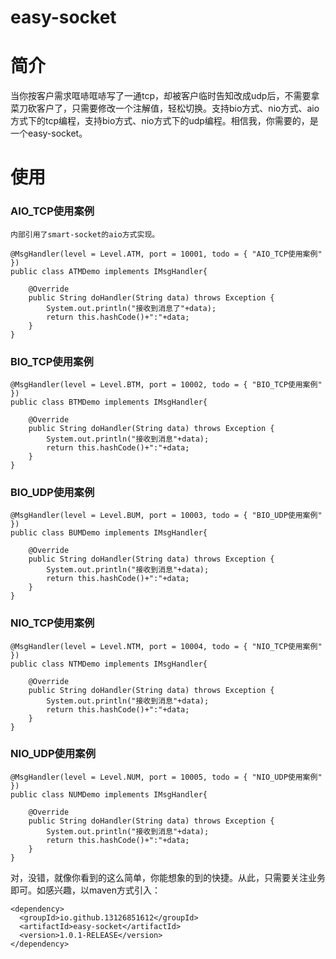 # easy-socket

# 简介 #
当你按客户需求哐哧哐哧写了一通tcp，却被客户临时告知改成udp后，不需要拿菜刀砍客户了，只需要修改一个注解值，轻松切换。支持bio方式、nio方式、aio方式下的tcp编程，支持bio方式、nio方式下的udp编程。相信我，你需要的，是一个easy-socket。


# 使用 #

### AIO_TCP使用案例

```
内部引用了smart-socket的aio方式实现。     

@MsgHandler(level = Level.ATM, port = 10001, todo = { "AIO_TCP使用案例" })
public class ATMDemo implements IMsgHandler{

	@Override
	public String doHandler(String data) throws Exception {
		System.out.println("接收到消息了"+data);
		return this.hashCode()+":"+data;
	}
}
```
### BIO_TCP使用案例
```
@MsgHandler(level = Level.BTM, port = 10002, todo = { "BIO_TCP使用案例" })
public class BTMDemo implements IMsgHandler{

	@Override
	public String doHandler(String data) throws Exception {
		System.out.println("接收到消息"+data);
		return this.hashCode()+":"+data;
	}
}
```
### BIO_UDP使用案例
```
@MsgHandler(level = Level.BUM, port = 10003, todo = { "BIO_UDP使用案例" })
public class BUMDemo implements IMsgHandler{

	@Override
	public String doHandler(String data) throws Exception {
		System.out.println("接收到消息"+data);
		return this.hashCode()+":"+data;
	}
}
```
### NIO_TCP使用案例
```
@MsgHandler(level = Level.NTM, port = 10004, todo = { "NIO_TCP使用案例" })
public class NTMDemo implements IMsgHandler{

	@Override
	public String doHandler(String data) throws Exception {
		System.out.println("接收到消息"+data);
		return this.hashCode()+":"+data;
	}
}
```
### NIO_UDP使用案例
```
@MsgHandler(level = Level.NUM, port = 10005, todo = { "NIO_UDP使用案例" })
public class NUMDemo implements IMsgHandler{

	@Override
	public String doHandler(String data) throws Exception {
		System.out.println("接收到消息"+data);
		return this.hashCode()+":"+data;
	}
}
```
对，没错，就像你看到的这么简单，你能想象的到的快捷。从此，只需要关注业务即可。如感兴趣，以maven方式引入：

```
<dependency>
  <groupId>io.github.13126851612</groupId>
  <artifactId>easy-socket</artifactId>
  <version>1.0.1-RELEASE</version>
</dependency>
```

